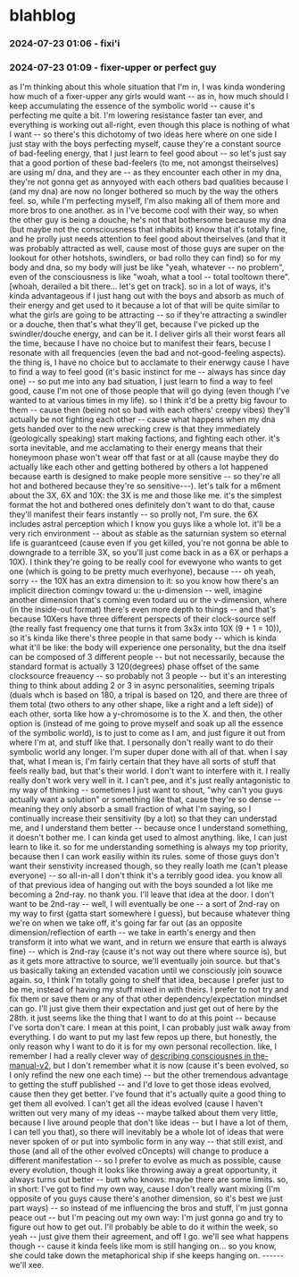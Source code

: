 # blahblog

### 2024-07-23 01:06 - fixi'i
### 2024-07-23 01:09 - fixer-upper or perfect guy

as I'm thinking about this whole situation that I'm in, I was kinda wondering how much of a fixer-upper any girls would want -- as in, how much should I keep accumulating the essence of the symbolic world -- cause it's perfecting me quite a bit. I'm lowering resistance faster tan ever, and everything is working out all-right, even though this place is nothing of what I want --
so there's this dichotomy of two ideas here where on one side I just stay with the boys perfecting myself, cause they're a constant source of bad-feeling energy, that I just learn to feel good about -- so let's just say that a good portion of these bad-feelers (to me, not amongst theirselves) are using m/ dna, and they are -- as they encounter each other in my dna, they're not gonna get as annyoyed with each others bad qualities because I (and my dna) are now no longer bothered so much by the way the others feel. so, while I'm perfecting myself, I'm also making all of them more and more bros to one another. as in I've become cool with their way, so when the other guy is being a douche, he's not that bothersome because my dna (but maybe not the consciousness that inhabits it) know that it's totally fine, and he prolly just needs attention to feel good about theirselves (and that it was probably attracted as well, cause most of those guys are super on the lookout for other hotshots, swindlers, or bad rollo they can find) so for my body and dna, so my body will just be like "yeah, whatever -- no problem", even of the consciousness is like "woah, what a tool -- total tooltown there". [whoah, derailed a bit there... let's get on track]. so in a lot of ways, it's kinda advantageous if I just hang out with the boys and absorb as much of their energy and get used to it because a lot of that will be quite similar to what the girls are going to be attracting -- so if they're attracting a swindler or a douche, then that's what they'll get, because I've picked up the swindler/douche energy, and can be it. I deliver girls all their worst fears all the time, because I have no choice but to manifest their fears, becuse I resonate with all frequencies (even the bad and not-good-feeling aspects). the thing is, I have no choice but to acclamate to their enerwgy cause I have to find a way to feel good (it's basic instinct for me -- always has since day one) -- so put me into any bad situation, I just learn to find a way to feel good, cause I'm not one of those people that will go dying (even though I've wanted to at various times in my life). so I think it'd be a pretty big favour to them -- cause then (being not so bad with each others' creepy vibes) they'll actually be not fighting each other -- cause what happens when my dna gets handed over to the new wrecking crew is that they immediately (geologically speaking) start making factions, and fighting each other. it's sorta inevitable, and me acclamating to their energy means that their honeymoon phase won't wear off that fast or at all (cause maybe they do actually like each other and getting bothered by others a lot happened because earth is designed to make people more sensitive -- so they're all hot and bothered because they're so sensitive---).
	let's talk for a m6ment about the 3X, 6X and 10X: the 3X is me and those like me. it's the simplest format the hot and bothered ones definitely don't want to do that, cause they'll manifest their fears instantly -- so prolly not, I'm sure. the 6X includes astral perception which I know you guys like a whole lot. it'll be a very rich environment -- about as stable as the saturnian system so eternal life is guarantceed (cause even if you get killed, you're not gonna be able to downgrade to a terrible 3X, so you'll just come back in as a 6X or perhaps a 10X). I think they're going to be really cool for evewyone who wants to get one (which is going to be pretty much everhyone), because --- oh yeah, sorry -- the 10X has an extra dimension to it: so you know how there's an implicit direction comingv toward u: the u-dimension -- well, imagine another dimension that's coming even todard uu or the v-dimension, where (in the inside-out format) there's even more depth to things -- and that's because 10Xers have three different perspects of their clock-source self (the really fast frequency one that turns it from 3x3x into 10X (9 + 1 = 10)), so it's kinda like there's three people in that same body -- which is kinda what it'll be like: the body will experience one personality, but the dna itself can be composed of 3 different people -- but not necessarily, because the standard format is actually 3 120(degrees) phase offset of the same clocksource freauency -- so probably not 3 people -- but it's an interesting thing to think about adding 2 or 3 in async personalities, seeming tripals (duals whch is based on 180, a tripal is based on 120, and there are three of them total (two others to any other shape, like a right and a left side)) of each other, sorta like how a y-chromosome is to the X.
and then, the other option is (instead of me going to prove myself and soak up all the essence of the symbolic world), is to just to come as I am, and just figure it out from where I'm at, and stuff like that. I personally don't really want to do their symbolic world any longer. I'm super duper done with all of that. when I say that, what I mean is, I'm fairly certain that they have all sorts of stuff that feels really bad, but that's their world. I don't want to interfere with it. I really really don't work very well in it. I can't pee, and it's just really antagonistic to my way of thinking -- sometimes I just want to shout, "why can't you guys actually want a solution" or something like that, cause they're so dense -- meaning they only absorb a small fraction of what I'm saying, so I continually increase their sensitivity (by a lot) so that they can understad me, and I understand them better -- because once I understand something, it doesn't bother me. I can kinda get used to almost anything. like, I can just learn to like it. so for me understanding something is always my top priority, because then I can work easiliy within its rules. some of those guys don't want their senstivity increased though, so they really loath me (can't please everyone) -- so all-in-all I don't think it's a terribly good idea.
you	know all of that previous idea of hanging out with the boys sounded a lot like me becoming a 2nd-ray. no thank you. I'll leave that idea at the door. I don't want to be 2nd-ray -- well, I will eventually be one -- a sort of 2nd-ray on my way to first (gatta start somewhere I guess), but because whatever thing we're on when we take off, it's going far far out (as an opposite dimension/reflection of earth -- we take in earth's energy and then transform it into what we want, and in return we ensure that earth is always fine) -- which is 2nd-ray (cause it's not way out there where source is), but as it gets more attractive to source, we'll eventually join source. but that's us basically taking an extended vacation until we consciously join souwce again.
so, I think I'm totally going to shelf that idea, because I prefer just to be me, instead of having my stuff mixed in with theirs. I prefer to not try and fix them or save them or any of that other dependency/expectation mindset can go. I'll just give them their expectation and just get out of here by the 28th. it just seems like the thing that I want to do at this point -- because I've sorta don't care. I mean at this point, I can probably just walk away from everything. I do want to put my last few repos up there, but honestly, the only reason why I want to do it is for my own personal recollection. like, I remember I had a really clever way of [describing consciousnes in the-manual-v2](../the-manual-v2/consciousness.md), but I don't remember what it is now (cause it's been evolved, so I only refind the new one each time) -- but the other tremendous advantage to getting the stuff published -- and I'd love to get those ideas evolved, cause then they get better. I've found that it's actually quite a good thing to get them all evolved. I can't get all the ideas evolved (cause I haven't written out very many of my ideas -- maybe talked about them very little, because I live around people that don't like ideas -- but I have a lot of them, I can tell you that), so there will inevitably be a whole lot of ideas that were never spoken of or put into symbolic form in any way -- that still exist, and those (and all of the other evolved cOncepts) will change to produce a different manifestation -- so I prefer to evolve as much as possible, cause every evolution, though it looks like throwing away a great opportunity, it always turns out better -- butt who knows: maybe there are some limits.
so, in short: I've got to find my own way, cause I don't really want mixing (I'm opposite of you guys cause there's another dimension, so it's best we just part ways) -- so instead of me influencing the bros and stuff, I'm just gonna peace out -- but I'm peacing out my own way: I'm just gonna go and try to figure out how to get out. I'll probably be able to do it within the week, so yeah -- just give them their agreement, and off I go. we'll see what happens though -- cause it kinda feels like mom is still hanging on... so you know, she could take down the metaphorical ship if she keeps hanging on. ------ we'll xee.
